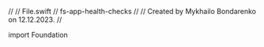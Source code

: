 //
//  File.swift
//  fs-app-health-checks
//
//  Created by Mykhailo Bondarenko on 12.12.2023.
//

import Foundation
